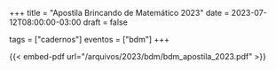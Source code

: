 +++
title = "Apostila Brincando de Matemático 2023"
date = 2023-07-12T08:00:00-03:00
draft = false

tags = ["cadernos"]
eventos = ["bdm"]
+++

{{< embed-pdf url="/arquivos/2023/bdm/bdm_apostila_2023.pdf" >}}
